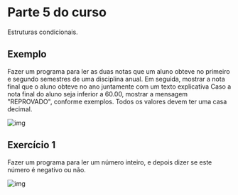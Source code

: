 # Parte 5 do curso

Estruturas condicionais.

## Exemplo

Fazer um programa para ler as duas notas que um aluno obteve no primeiro e segundo semestres de uma disciplina anual. Em seguida, mostrar a nota final que o aluno obteve no ano juntamente com um texto explicativa Caso a nota final do aluno seja inferior a 60.00, mostrar a mensagem "REPROVADO", conforme exemplos. Todos os valores devem ter uma casa decimal.

![img](/exemplo.png)

## Exercício 1

Fazer um programa para ler um número inteiro, e depois dizer se este número é negativo ou não.

![img](/exercicio1.png)


